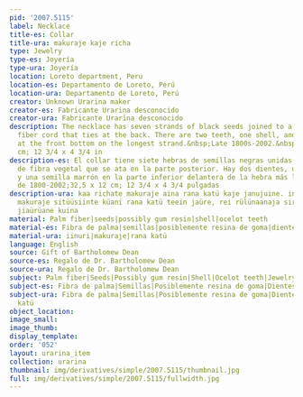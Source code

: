 ```yaml
---
pid: '2007.5115'
label: Necklace
title-es: Collar
title-ura: makuraje kaje richa
type: Jewelry
type-es: Joyería
type-ura: Joyería
location: Loreto department, Peru
location-es: Departamento de Loreto, Perú
location-ura: Departamento de Loreto, Perú
creator: Unknown Urarina maker
creator-es: Fabricante Urarina desconocido
creator-ura: Fabricante Urarina desconocido
description: The necklace has seven strands of black seeds joined to a single plant
  fiber cord that ties at the back. There are two teeth, one shell, and a brown seed
  at the front bottom on the longest strand.&nbsp;Late 1800s-2002.&nbsp;32.5 x 12
  cm; 12 3/4 x 4 3/4 in
description-es: El collar tiene siete hebras de semillas negras unidas a un solo cordón
  de fibra vegetal que se ata en la parte posterior. Hay dos dientes, una cáscara
  y una semilla marrón en la parte inferior delantera de la hebra más larga;Finales
  de 1800-2002;32,5 x 12 cm; 12 3/4 x 4 3/4 pulgadas
description-ura: kaa richate makuraje aina rana katü kaje janujuine. inuri küani makuraje
  makuraje sitüüsiinte küani rana katü teein jaüre, rei rülünaanaja siria rautujein
  jiaürüane kuina
material: Palm fiber|seeds|possibly gum resin|shell|ocelot teeth
material-es: Fibra de palma|semillas|posiblemente resina de goma|dientes de ocelote
material-ura: iinuri|makuraje|rana katü
language: English
source: Gift of Bartholomew Dean
source-es: Regalo de Dr. Bartholomew Dean
source-ura: Regalo de Dr. Bartholomew Dean
subject: Palm fiber|Seeds|Possibly gum resin|Shell|Ocelot teeth|Jewelry
subject-es: Fibra de palma|Semillas|Posiblemente resina de goma|Dientes de ocelote|Joyería
subject-ura: Fibra de palma|Semillas|Posiblemente resina de goma|Dientes de ocelote|Joyería|iinuri|makuraje|rana
  katü
object_location:
image_small:
image_thumb:
display_template:
order: '052'
layout: urarina_item
collection: urarina
thumbnail: img/derivatives/simple/2007.5115/thumbnail.jpg
full: img/derivatives/simple/2007.5115/fullwidth.jpg
---
```

